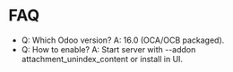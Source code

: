 # FAQ

- Q: Which Odoo version? A: 16.0 (OCA/OCB packaged).
- Q: How to enable? A: Start server with --addon attachment_unindex_content or install in UI.
